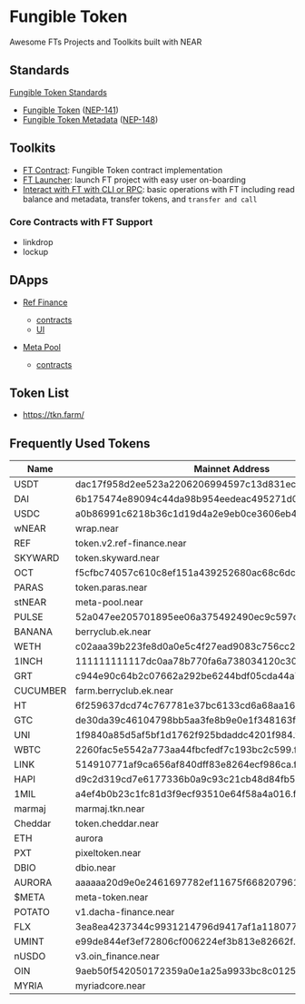 # Fungible Token

Awesome FTs Projects and Toolkits built with NEAR

## Standards

[Fungible Token Standards](https://nomicon.io/Standards/FungibleToken/README.html)

  - [Fungible Token](https://nomicon.io/Standards/FungibleToken/Core.html) ([NEP-141](https://github.com/near/NEPs/issues/141))
  - [Fungible Token Metadata](https://nomicon.io/Standards/FungibleToken/Metadata.html) ([NEP-148](https://github.com/near/NEPs/discussions/148))

## Toolkits

- [FT Contract](https://github.com/near/near-sdk-rs/tree/master/near-contract-standards/src/fungible_token): Fungible Token contract implementation
- [FT Launcher](https://github.com/near-apps/ft-launcher): launch FT project with easy user on-boarding
- [Interact with FT with CLI or RPC](https://docs.near.org/docs/roles/integrator/exchange-integration#fungible-tokens): basic operations with FT including read balance and metadata, transfer tokens, and `transfer and call`

### Core Contracts with FT Support

- linkdrop
- lockup


## DApps 

- [Ref Finance](https://app.ref.finance/)
    - [contracts](https://github.com/ref-finance/ref-contracts)
    - [UI](https://github.com/ref-finance/ref-ui)

- [Meta Pool](https://metapool.narwallets.com/)
    - [contracts](https://github.com/Narwallets/meta-pool)

## Token List

- https://tkn.farm/

## Frequently Used Tokens
| Name | Mainnet Address | Testnet Address | Testnet/Facuet | Official Website |
| ---- | ---- | ---- | ---- | ---- |
| USDT	 | dac17f958d2ee523a2206206994597c13d831ec7.factory.bridge.near	 | usdt.fakes.testnet | https://testnet.ref.finance | |
| DAI	| 6b175474e89094c44da98b954eedeac495271d0f.factory.bridge.near	| dai.fakes.testnet | https://testnet.ref.finance | |
| USDC	| a0b86991c6218b36c1d19d4a2e9eb0ce3606eb48.factory.bridge.near |	usdc.fakes.testnet | https://testnet.ref.finance | |
| wNEAR |	wrap.near	| wrap.testnet | https://testnet.ref.finance/ |  | 
| REF	| token.v2.ref-finance.near	| ref.fakes.testnet| https://testnet.ref.finance/ | https://ref.finance/ |
| SKYWARD	| token.skyward.near	| | | https://skyward.finance/ |
| OCT	| f5cfbc74057c610c8ef151a439252680ac68c6dc.factory.bridge.near	| oct.beta_oct_relay.testnet | https://faucet.testnet.oct.network/ | https://oct.network/ |
| PARAS	| token.paras.near	| paras.fakes.testnet | https://testnet.paras.id | https://paras.id |
| stNEAR	| meta-pool.near	| | | https://metapool.app/ | 
| PULSE	| 52a047ee205701895ee06a375492490ec9c597ce.factory.bridge.near	| pulse.fakes.testnet |  | https://pulsemarkets.org |
| BANANA	| berryclub.ek.near	| banana.ft-fin.testnet | https://test.berryclub.io/ | https://berryclub.io/ |
| WETH	| c02aaa39b223fe8d0a0e5c4f27ead9083c756cc2.factory.bridge.near	| weth.fakes.testnet | https://testnet.ref.finance | |
| 1INCH	| 111111111117dc0aa78b770fa6a738034120c302.factory.bridge.near	| | | https://app.1inch.io/ | 
| GRT	| c944e90c64b2c07662a292be6244bdf05cda44a7.factory.bridge.near	| | | https://thegraph.com |
| CUCUMBER	| farm.berryclub.ek.near	| | https://test.berryclub.io/ | https://berryclub.io/ |
| HT	| 6f259637dcd74c767781e37bc6133cd6a68aa161.factory.bridge.near	| | | https://huobi.com |
| GTC	| de30da39c46104798bb5aa3fe8b9e0e1f348163f.factory.bridge.near	| | | https://gitcoin.com |
| UNI	| 1f9840a85d5af5bf1d1762f925bdaddc4201f984.factory.bridge.near	| |  | https://uniswap.org/ |
| WBTC	| 2260fac5e5542a773aa44fbcfedf7c193bc2c599.factory.bridge.near	| | | |
| LINK	| 514910771af9ca656af840dff83e8264ecf986ca.factory.bridge.near	| | | https://chain.link/ |
| HAPI	| d9c2d319cd7e6177336b0a9c93c21cb48d84fb54.factory.bridge.near	| hapi.fakes.testnet| https://testnet.ref.finance | https://www.hapi.one/zh |
| 1MIL	| a4ef4b0b23c1fc81d3f9ecf93510e64f58a4a016.factory.bridge.near	| | | https://1mlnnfts.com/ |
| marmaj	| marmaj.tkn.near	| | | https://marmaj.org/ |
| Cheddar	| token.cheddar.near	| | | https://cheddar.farm/ |
| ETH	| aurora	|eth.fakes.testnet| | | |
| PXT	| pixeltoken.near	| | | https://berryclub.io/ |
| DBIO	| dbio.near	| | | https://www.debio.network/ |
| AURORA	| aaaaaa20d9e0e2461697782ef11675f668207961.factory.bridge.near	| aurora.fakes.testnet| https://testnet.aurora.dev/ | https://aurora.dev/ |
| $META	| meta-token.near	| | | https://metapool.app |
| POTATO	| v1.dacha-finance.near	| | | |
| FLX	| 3ea8ea4237344c9931214796d9417af1a1180770.factory.bridge.near	| | | https://www.fluxprotocol.org/ |
| UMINT	| e99de844ef3ef72806cf006224ef3b813e82662f.factory.bridge.near	| | | |
| nUSDO	| v3.oin_finance.near	| | | https://near.oin.finance/ |
| OIN	| 9aeb50f542050172359a0e1a25a9933bc8c01259.factory.bridge.near	| | | https://oin.finance/ |
| MYRIA	| myriadcore.near	| | | |
